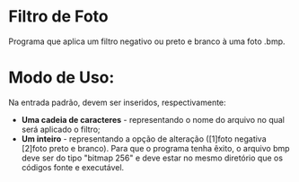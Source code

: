 # Filtro de Foto

Programa que aplica um filtro negativo ou preto e branco à uma foto .bmp.

# Modo de Uso:
Na entrada padrão, devem ser inseridos, respectivamente:
* **Uma cadeia de caracteres** - representando o nome do arquivo no qual será aplicado o filtro;
* **Um inteiro** - representando a opção de alteração ([1]foto negativa [2]foto preto e branco).
Para que o programa tenha êxito, o arquivo bmp deve ser do tipo "bitmap 256" e deve estar no mesmo diretório que os códigos fonte e executável. 
